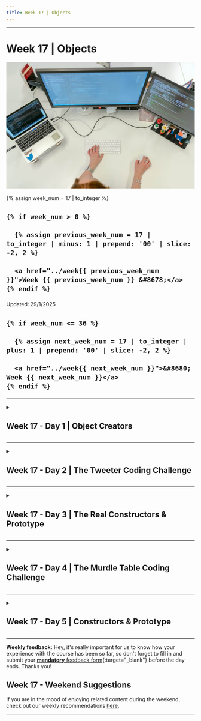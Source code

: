 ```yaml
---
title: Week 17 | Objects
---
```


<hr class="mb-0">

<h1 id="{{ Week 17-Objects | slugify }}">
  <span class="week-prefix">Week 17 |</span> Objects
</h1>

<img src="assets/pexels-thisisengineering-3861972.jpg" />

<div class="week-controls">

  {% assign week_num = 17 | to_integer %}

  <h2 class="week-controls__previous_week">

    {% if week_num > 0 %}

      {% assign previous_week_num = 17 | to_integer | minus: 1 | prepend: '00' | slice: -2, 2 %}

      <a href="../week{{ previous_week_num }}">Week {{ previous_week_num }} &#8678;</a>
    {% endif %}

  </h2>

  <span>Updated: 29/1/2025</span>

  <h2 class="week-controls__next_week">

    {% if week_num <= 36 %}

      {% assign next_week_num = 17 | to_integer | plus: 1 | prepend: '00' | slice: -2, 2 %}

      <a href="../week{{ next_week_num }}">&#8680; Week {{ next_week_num }}</a>
    {% endif %}

  </h2>

</div>

---

<!-- Week 17 - Day 1 | Object Creators -->
<details markdown="1">
  <summary>
    <h2>
      <span class="summary-day">Week 17 - Day 1</span> | Object Creators</h2>
  </summary>

### Schedule

  - **Watch the lectures**
  - **Study the suggested material**
  - **Practice on the topics and share your questions**

### Study Plan

  Your instructor will share the video lectures with you. Here are the topics covered:

  - **Part 1:** Object Creators (1/2)
  - **Part 2:** Object Creators (2/2)

  You can find the lecture code [here](https://github.com/in-tech-gration/WDX-180/tree/main/curriculum/week17/assets/code/day01){:target="_blank"}

  **Lecture Notes & Questions:**

  - ***What is globalThis?***  
    - *globalThis === window (in the browser)*  
    - *globalThis === global (in Node.js)*  
    - [MDN](https://developer.mozilla.org/en-US/docs/Web/JavaScript/Reference/Global_Objects/globalThis){:target="_blank"}   

  - ***What is [object Object]?***  
    - if you see '[object Object]', you are probably forcing JS to convert an object to a string (implicitly/automatically).  

  - ***What is Type casting?***  
    - *“**Explicit (manual) type conversion**, also called **type casting**, is a type conversion which is explicitly defined within a program (instead of being done **implicitly/automatically** according to the rules of the language for implicit type conversion).”*  
      - Implicit/Automatic type conversion:  
        - document.body.innerHTML = { a: 1 } => ‘[object Object]’  
      - Explicit/Manual type conversion (aka Type Casting):  
        - document.body.innerHTML = JSON.stringify({ a: 1 })

  - The strange case of `null`  
    - Remember that `null` is **NOT AN OBJECT**, yet **typeof null === ‘object’**  

  - When you see an object method/function call, e.g. `person.getName()` and you want to find out what *this* refers to inside the `getName` function, take a look on the left hand side of the function call: **person.getName(), this === person**  

  - For *this* we learned about the eventHandler rule (`this === event.currentTarget`), we learned the **object**.methodCall() (this === object on the left of the call === **object**), and when we see a function call that is neither an event handler nor an object method (plain function call), we get: 1) this === Window global object or 2) if we have used “use strict”, this === undefined.  

  - **IMPORTANT**: *this* is one of the hardest parts in JS.   
    - Advice: (1) always try to stop and think about the values of *this* whenever you encounter it in your code (knowledge check). (2) console.log’s everywhere!  

  - **Strive for consistency in your code**: A variable’s value or a property’s value should always be the same type. Don’t assign a number and then update the property’s or variable’s value to a string.

  **Suggested material for study & practice:**

  - Come up with as many examples as you can, of objects that have similar structure, e.g. Song Objects, Song Playlist Objects, Books, Facebook/Twitter posts, etc.  
  - Create Function Constructors to easily create multiple instances of these objects  
  - Create Shared functions that you can attach to each object instance through the ...spread operator  
  - Try to visit websites or think of applications that might be using the same pattern (e.g. Google Spreadsheet, YouTube or Google results, etc.)

  **References & Resources:**

  - Use [https://pythontutor.com/](https://pythontutor.com/){:target="_blank"} to visualize JS execution and understand about references.  

  - [Our nested object example](https://pythontutor.com/render.html#code=let%20str%20%3D%20%22String%22%3B%0Alet%20num%20%3D%2042%3B%0Alet%20obj1%20%3D%20%7B%0A%20%20%20%20a%3A1,%20%0A%20%20%20%20getA%3A%20function%28%29%7B%20%20%20%20%20%0A%20%20%20%20%20%20%20%20console.log%28this%29%0A%20%20%20%20%7D,%0A%20%20%20%20b%3A%20%7B%0A%20%20%20%20%20%20%20%20bVal%3A%202,%0A%20%20%20%20%20%20%20%20getB%3A%20function%28%29%7B%0A%20%20%20%20%20%20%20%20%20%20%20%20console.log%28this%29%3B%0A%20%20%20%20%20%20%20%20%20%20%20%20//%20To%20access%20'a'%0A%20%20%20%20%20%20%20%20%20%20%20%20console.log%28obj1.a%29%3B%0A%20%20%20%20%20%20%20%20%7D%0A%20%20%20%20%7D%0A%7D%0Alet%20objNew%20%3D%20obj1%3B%0Aobj1%20%3D%20null%3B%0AobjNew.b.getB%28%29%3B&cumulative=false&curInstr=5&heapPrimitives=nevernest&mode=display&origin=opt-frontend.js&py=js&rawInputLstJSON=%5B%5D&textReferences=false){:target="_blank"}  

  - [Creating objects with **copies of functions**](https://pythontutor.com/render.html#code=function%20CreatePlayer%28name%29%20%7B%0A%20%20%20%20return%20%7B%0A%20%20%20%20%20%20name,%0A%20%20%20%20%20%20bagOfThings%3A%20%5B%5D,%0A%20%20%20%20%20%20lives%3A%205,%0A%20%20%20%20%20%20addThingToBag%3A%20function%28thing%29%20%7B%0A%20%20%20%20%20%20%20%20//%20Check%20the%20length%20of%20the%20bag%20and%20display%20something%0A%20%20%20%20%20%20%20%20this.bagOfThings.push%28thing%29%3B%0A%20%20%20%20%20%20%7D,%0A%20%20%20%20%20%20removeLife%3A%20function%28%29%20%7B%0A%20%20%20%20%20%20%20%20this.lives%20%3D%20this.lives%20-%201%3B%0A%20%20%20%20%20%20%7D,%0A%20%20%20%20%7D%0A%20%20%7D%0A%0A%20%20const%20p1%20%3D%20CreatePlayer%28%22Madmall1966%22%29%3B%0A%20%20const%20p2%20%3D%20CreatePlayer%28%22CaptainHenry2%22%29%3B&cumulative=false&curInstr=6&heapPrimitives=nevernest&mode=display&origin=opt-frontend.js&py=js&rawInputLstJSON=%5B%5D&textReferences=false){:target="_blank"} 

  - [Creating object with **references of (reusable)** functions](https://pythontutor.com/render.html#code=const%20PlayerStaff%20%3D%20%7B%0A%20%20%20%20addThingToBag%3A%20function%28thing%29%20%7B%0A%20%20%20%20%20%20//%20Check%20the%20length%20of%20the%20bag%20and%20display%20something%0A%20%20%20%20%20%20this.bagOfThings.push%28thing%29%3B%0A%20%20%20%20%7D,%0A%20%20%20%20removeLife%3A%20function%28%29%20%7B%0A%20%20%20%20%20%20this.lives%20%3D%20this.lives%20-%201%3B%0A%20%20%20%20%7D,%0A%20%20%20%20type%3A%20%22Game%20Character%22%0A%20%20%7D%0A%20%20function%20CreatePlayer%28name%29%20%7B%0A%20%20%20%20return%20%7B%0A%20%20%20%20%20%20name,%0A%20%20%20%20%20%20bagOfThings%3A%20%5B%5D,%0A%20%20%20%20%20%20lives%3A%205,%0A%20%20%20%20%20%20removeLife%3A%20PlayerStaff.removeLife,%0A%20%20%20%20%20%20addThingToBag%3A%20PlayerStaff.addThingToBag,%0A%20%20%20%20%20%20type%3A%20PlayerStaff.type%0A%20%20%20%20%7D%0A%20%20%7D%0A%0A%20%20const%20p1%20%3D%20CreatePlayer%28%22Madball1966%22%29%3B%0A%20%20const%20p2%20%3D%20CreatePlayer%28%22CaptainHenry2%22%29%3B&cumulative=false&curInstr=7&heapPrimitives=nevernest&mode=display&origin=opt-frontend.js&py=js&rawInputLstJSON=%5B%5D&textReferences=false){:target="_blank"}

<!-- Summary -->

<!-- Exercises -->

### Extra Resources

  ---



  _Photo by [ThisIsEngineering](https://www.pexels.com/photo/female-software-engineer-coding-on-computer-3861972/)_

<!-- Sources and Attributions -->
  
</details>

<hr class="mt-1">

<!-- Week 17 - Day 2 | The Tweeter Coding Challenge -->
<details markdown="1">
  <summary>
    <h2>
      <span class="summary-day">Week 17 - Day 2</span> | The Tweeter Coding Challenge</h2>
  </summary>

### Schedule

  - **Complete the Coding Challenge**

### Study Plan

  Here's today's [coding challenge](https://in-tech-gration.github.io/WDX-180/curriculum/modules/javascript/misc/tweeter_practice/). 

<!-- Summary -->

<!-- Exercises -->

<!-- Extra Resources -->

<!-- Sources and Attributions -->
  
</details>

<hr class="mt-1">

<!-- Week 17 - Day 3 | The Real Constructors & Prototype -->
<details markdown="1">
  <summary>
    <h2>
      <span class="summary-day">Week 17 - Day 3</span> | The Real Constructors & Prototype</h2>
  </summary>

### Schedule

  - **Watch the lectures**
  - **Study the suggested material**
  - **Practice on the topics and share your questions**

### Study Plan

  Your instructor will share the video lectures with you. Here are the topics covered:

  - **Part 1:** Q&A
  - **Part 2:** The Real Function Constructors and prototype

  You can find the lecture code [here](https://github.com/in-tech-gration/WDX-180/tree/main/curriculum/week17/assets/code/day03){:target="_blank"}

  **Lecture Notes:**

  - In HTML, placing a `<button>` element inside a `<form>` element, (automatically) makes the button a submit mechanism. When you click it, the form gets submitted to the server and the page reloads. That’s the *default Behaviour*.   
    - Ways to prevent a button inside a form submitting the form:  
      - 1) (HTML) Add a `type=”button”` to the `<button>`  
      - 2) (JS) Add an `event.preventDefault()` to the click handler of the `<button>`  
      - 3) (JS) Add an event handler on the form “submit” event and use the `event.preventDefault()` ( form => event listener on “submit”)   
  - The new keyword (always before a function call) turns the function call into a constructor call. The function that was called starts behaving differently (from an ordinary function call): **someFn() vs new someFn()**  
    - What changes with the new keyword?  
      - 1) We get a new object returned from the call (no need for return statement). Most of the times, we don’t want a return statement. The constructor always returns the object.  
  - Functions that are intended to be used as constructors (called with the new keyword) **should ALWAYS START WITH A CAPITAL LETTER**.

  **Suggested material for study & practice:**

  - Study the MDN article on [`<button>`](https://developer.mozilla.org/en-US/docs/Web/HTML/Element/button#form){:target="_blank"} and learn more about it.  
    - What is the [form attribute](https://developer.mozilla.org/en-US/docs/Web/HTML/Element/button#form){:target="_blank"} all about?  
  - [Expressions and Operators](https://developer.mozilla.org/en-US/docs/Web/JavaScript/Guide/Expressions_and_operators){:target="_blank"}  
  - Study the [Operators’ Precedence table](https://developer.mozilla.org/en-US/docs/Web/JavaScript/Reference/Operators/Operator_precedence#table){:target="_blank"}  
    - define **precedence**: *“the condition of being considered more important than someone or something else; **priority** in **importance**, order, or rank.”*  
  - Study about the [hidden attribute](https://developer.mozilla.org/en-US/docs/Web/HTML/Global_attributes/hidden){:target="_blank"}  
  - Manipulate HTML attributes via JS: setAttribute( key, value ), removeAttribute( key ), [toggleAttribute](https://developer.mozilla.org/en-US/docs/Web/API/Element/toggleAttribute){:target="_blank"} ( key ), getAttribute( key )  
  - [Off-by-one Error (Obi-wan)](https://www.wikiwand.com/en/Off-by-one_error){:target="_blank"}  
  - **Practice**: think of 3 different types of objects  
    - Declare a single object  
    - Separate unique and shared properties  
    - Define the constructor  
    - Define the prototype  
    - Just start simple and go more advanced with the 2nd and 3rd object

<!-- Summary -->

<!-- Exercises -->

<!-- Extra Resources -->

<!-- Sources and Attributions -->
  
</details>

<hr class="mt-1">

<!-- Week 17 - Day 4 | The Murdle Table Coding Challenge -->
<details markdown="1">
  <summary>
    <h2>
      <span class="summary-day">Week 17 - Day 4</span> | The Murdle Table Coding Challenge</h2>
  </summary>

### Schedule

  - **Complete the Coding Challenge**

### Study Plan

  ![](./assets/detective.logico.2.png)

  Here's today's [coding challenge](https://in-tech-gration.github.io/WDX-180/curriculum/modules/javascript/misc/murdle_table/). 

<!-- Summary -->

<!-- Exercises -->

<!-- Extra Resources -->

<!-- Sources and Attributions -->
  
</details>

<hr class="mt-1">

<!-- Week 17 - Day 5 | Constructors & Prototype -->
<details markdown="1">
  <summary>
    <h2>
      <span class="summary-day">Week 17 - Day 5</span> | Constructors & Prototype</h2>
  </summary>

### Schedule

  - **Watch the lectures**
  - **Study the suggested material**
  - **Practice on the topics and share your questions**

### Study Plan

  Your instructor will share the video lectures with you. Here are the topics covered:

  - Static Object Methods  
  - Built-in constructed objects  
  - Object.*  
  - Function chaining

  You can find the lecture code [here](https://github.com/in-tech-gration/WDX-180/tree/main/curriculum/week17/assets/code/day05){:target="_blank"}

  **Lecture Notes:**

  - *Can we update the prototype of built-in objects?*  
    - ***Yes, but you SHOULD NEVER DO IT!***

  **Suggested material for study & practice:**

  - **Read:** [https://exercism.org/tracks/javascript/concepts/classes](https://exercism.org/tracks/javascript/concepts/classes){:target="_blank"} (**don’t read about Classes today**)  
  - **Complete the exercises** here: [https://basescripts.com/mastering-javascript-prototype-and-inheritance-coding-exercises-test-your-skills](https://basescripts.com/mastering-javascript-prototype-and-inheritance-coding-exercises-test-your-skills){:target="_blank"}

  **References & Resources:**

  - **CSS:** user-select: none will disable the automatic selection on click/double click  
  - CSS: Don’t use the tag name in your class names, e.g. don’t do .divTableCell, just use .tableCell. Also, don’t use property values in your class names, e.g. .redHeader {} because the values might change in the future.   
  - [DOMContentLoaded event](https://developer.mozilla.org/en-US/docs/Web/API/Document/DOMContentLoaded_event){:target="_blank"}  
  - the [.constructor property](https://developer.mozilla.org/en-US/docs/Web/JavaScript/Reference/Global_Objects/Object/constructor){:target="_blank"} of objects is a reference to the constructor Function  
  - [**The dunder proto**](https://developer.mozilla.org/en-US/docs/Web/JavaScript/Reference/Global_Objects/Object/proto){:target="_blank"}: \_ \_ proto \_ \_  
  - NEVER EVER update the \_ \_ proto \_\_  
  - NEVER EVER use the \_ \_ proto \_ \_ in production (it’s just an educational feature)  
  - The [Function.prototype](https://developer.mozilla.org/en-US/docs/Web/JavaScript/Reference/Global_Objects/Function/prototype){:target="_blank"} property  
  - Every single built-in object has its own constructor: new Array(), new Object(), new Date(), new Promise(), etc. and of course their own prototype: Array.prototype, Object.prototype, Date.prototype, etc.  
  - [Prototype diagram from PyTutor](https://pythontutor.com/render.html#code=function%20Like%28%20numOfLikes%20%29%7B%0A%20%20this.numberOfLikes%20%3D%20numOfLikes%3B%0A%7D%0ALike.prototype.getLikes%20%3D%20function%28%29%7B%0A%20%20return%20this.numberOfLikes%3B%0A%7D%0ALike.prototype.version%20%3D%2042%3B%0Aconst%20l1%20%3D%20new%20Like%28100%29%3B%0Aconst%20l2%20%3D%20new%20Like%28200%29%3B&cumulative=false&curInstr=8&heapPrimitives=nevernest&mode=display&origin=opt-frontend.js&py=js&rawInputLstJSON=%5B%5D&textReferences=false){:target="_blank"}  
    - Diagram: [JS checking at different levels for a property](https://pythontutor.com/render.html#code=function%20ArrayV2%28array%29%20%7B%0A%20%20this.array%20%3D%20array%3B%0A%7D%0AArrayV2.prototype.getArray%20%3D%20function%28%29%20%7B%0A%20%20return%20this.array%3B%0A%7D%0Aconst%20a1%20%3D%20new%20ArrayV2%28%5B10,%2020,%2030,%205%5D%29%3B%0Aconst%20a2%20%3D%20new%20ArrayV2%28%5B9,8,7%5D%29%3B%0Aa1.getArray%20%3D%20function%28%29%20%7B%0A%20%20return%20%22Custom!%22%3B%0A%7D&cumulative=false&curInstr=8&heapPrimitives=nevernest&mode=display&origin=opt-frontend.js&py=js&rawInputLstJSON=%5B%5D&textReferences=false){:target="_blank"}

<!-- Summary -->

<!-- Exercises -->

<!-- Extra Resources -->

<!-- Sources and Attributions -->
  
</details>


<hr class="mt-1">

**Weekly feedback:** Hey, it's really important for us to know how your experience with the course has been so far, so don't forget to fill in and submit your [**mandatory** feedback form](https://forms.gle/S6Zg3bbS2uuwsSZF9){:target="_blank"} before the day ends. Thanks you!

## Week 17 - Weekend Suggestions

If you are in the mood of enjoying related content during the weekend, check out our weekly recommendations [here](WEEKEND.md).

---

<!-- COMMENTS: -->
<script src="https://utteranc.es/client.js"
  repo="in-tech-gration/WDX-180"
  issue-term="pathname"
  theme="github-dark"
  crossorigin="anonymous"
  async>
</script>